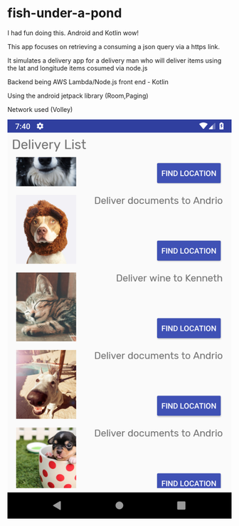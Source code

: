 # fish-under-a-pond
I had fun doing this. Android and Kotlin wow!

This app focuses on retrieving a consuming a json query via a https link.

It simulates a delivery app for a delivery man who will deliver items using the lat and longitude items cosumed via node.js

Backend being AWS Lambda/Node.js  front end - Kotlin

Using the android jetpack library (Room,Paging)

Network used (Volley)

![Delivery App - List Screen](https://github.com/gondaimgano/fish-under-a-pond/blob/master/Screenshot_1537249241.png)
